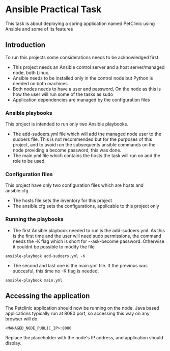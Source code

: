 # Ansible Practical Task

This task is about deploying a spring application named PetClinic using Ansible and some of its features

## Introduction

To run this projects some considerations needs to be acknowledged first:
* This project needs an Ansible control server and a host server/managed node, both Linux.
* Ansible needs to be installed only in the control node but Python is needed on both machines.
* Both nodes needs to have a user and password, On the node as this is how the user will run some of the tasks as sudo
* Application dependencies are managed by the configuration files

### Ansible playbooks

This project is intended to run only two Ansible playbooks.
* The add-sudoers.yml file which will add the managed node user to the sudoers file. This is not recommended but for the purposes of this project, and to avoid run the subsequents ansible commands on the node providing a become password, this was done.
* The main.yml file which contains the hosts the task will run on and the role to be used.

### Configuration files

This project have only two configuration files which are hosts and ansible.cfg
* The hosts file sets the inventory for this project
* The ansible.cfg sets the configurations, applicable to this project only

### Running the playbooks

* The first Ansible playbook needed to run is the add-sudoers.yml. As this is the first time and the user will need sudo permissions, the command needs the -K flag which is short for --ask-become password. Otherwise it couldnt be possible to modify the file
```
ansible-playbook add-sudoers.yml -K
```
* The second and last one is the main.yml file. If the previous was succesful, this time no -K flag is needed.
```
ansible-playbook main.yml
```

## Accessing the application

The Petclinic application should now be running on the node. Java based applications typically run at 8080 port, so accessing this way on any browser will do:
```
<MANAGED_NODE_PUBLIC_IP>:8080
```
Replace the placeholder with the node's IP address, and application should display.
